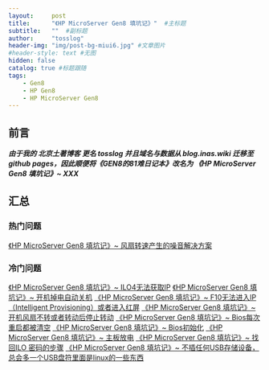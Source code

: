 ```yaml
---
layout:     post 
title:      "《HP MicroServer Gen8 填坑记》"  #主标题
subtitle:   ""  #副标题
author:     "tosslog" 
header-img: "img/post-bg-miui6.jpg" #文章图片
#header-style: text #无图
hidden: false
catalog: true #标题跟随
tags: 
    - Gen8
    - HP Gen8
    - HP MicroServer Gen8
---
```


## 前言

***由于我的 北京土著博客 更名 tosslog 并且域名与数据从 blog.inas.wiki 迁移至 github pages，因此顺便将《GEN8的81难日记本》改名为 《HP MicroServer Gen8 填坑记》~ XXX***

## 汇总
### 热门问题
[《HP MicroServer Gen8 填坑记》~ 风扇转速产生的噪音解决方案](/blog/2020/11/05/)

### 冷门问题
[《HP MicroServer Gen8 填坑记》~ ILO4无法获取IP]()
[《HP MicroServer Gen8 填坑记》~ 开机掉电自动关机]()
[《HP MicroServer Gen8 填坑记》~ F10无法进入IP（Intelligent Provisioning）或者进入红屏]()
[《HP MicroServer Gen8 填坑记》~ 开机风扇不转或者转动后停止转动]()
[《HP MicroServer Gen8 填坑记》~ Bios每次重启都被清空]()
[《HP MicroServer Gen8 填坑记》~ Bios初始化]()
[《HP MicroServer Gen8 填坑记》~ 主板放电]()
[《HP MicroServer Gen8 填坑记》~ 找回ILO 密码的步骤]()
[《HP MicroServer Gen8 填坑记》~ 不插任何USB存储设备，总会多一个USB盘符里面是linux的一些东西]()